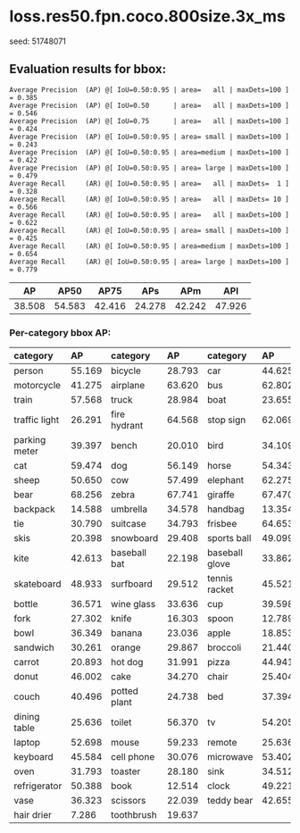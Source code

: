 # loss.res50.fpn.coco.800size.3x_ms  

seed: 51748071

## Evaluation results for bbox:  

```  
Average Precision  (AP) @[ IoU=0.50:0.95 | area=   all | maxDets=100 ] = 0.385
Average Precision  (AP) @[ IoU=0.50      | area=   all | maxDets=100 ] = 0.546
Average Precision  (AP) @[ IoU=0.75      | area=   all | maxDets=100 ] = 0.424
Average Precision  (AP) @[ IoU=0.50:0.95 | area= small | maxDets=100 ] = 0.243
Average Precision  (AP) @[ IoU=0.50:0.95 | area=medium | maxDets=100 ] = 0.422
Average Precision  (AP) @[ IoU=0.50:0.95 | area= large | maxDets=100 ] = 0.479
Average Recall     (AR) @[ IoU=0.50:0.95 | area=   all | maxDets=  1 ] = 0.328
Average Recall     (AR) @[ IoU=0.50:0.95 | area=   all | maxDets= 10 ] = 0.566
Average Recall     (AR) @[ IoU=0.50:0.95 | area=   all | maxDets=100 ] = 0.622
Average Recall     (AR) @[ IoU=0.50:0.95 | area= small | maxDets=100 ] = 0.425
Average Recall     (AR) @[ IoU=0.50:0.95 | area=medium | maxDets=100 ] = 0.654
Average Recall     (AR) @[ IoU=0.50:0.95 | area= large | maxDets=100 ] = 0.779
```  
|   AP   |  AP50  |  AP75  |  APs   |  APm   |  APl   |  
|:------:|:------:|:------:|:------:|:------:|:------:|  
| 38.508 | 54.583 | 42.416 | 24.278 | 42.242 | 47.926 |

### Per-category bbox AP:  

| category      | AP     | category     | AP     | category       | AP     |  
|:--------------|:-------|:-------------|:-------|:---------------|:-------|  
| person        | 55.169 | bicycle      | 28.793 | car            | 44.625 |  
| motorcycle    | 41.275 | airplane     | 63.620 | bus            | 62.802 |  
| train         | 57.568 | truck        | 28.984 | boat           | 23.655 |  
| traffic light | 26.291 | fire hydrant | 64.568 | stop sign      | 62.069 |  
| parking meter | 39.397 | bench        | 20.010 | bird           | 34.109 |  
| cat           | 59.474 | dog          | 56.149 | horse          | 54.343 |  
| sheep         | 50.650 | cow          | 57.499 | elephant       | 62.275 |  
| bear          | 68.256 | zebra        | 67.741 | giraffe        | 67.470 |  
| backpack      | 14.588 | umbrella     | 34.578 | handbag        | 13.354 |  
| tie           | 30.790 | suitcase     | 34.793 | frisbee        | 64.653 |  
| skis          | 20.398 | snowboard    | 29.408 | sports ball    | 49.099 |  
| kite          | 42.613 | baseball bat | 22.198 | baseball glove | 33.862 |  
| skateboard    | 48.933 | surfboard    | 29.512 | tennis racket  | 45.521 |  
| bottle        | 36.571 | wine glass   | 33.636 | cup            | 39.598 |  
| fork          | 27.302 | knife        | 16.303 | spoon          | 12.789 |  
| bowl          | 36.349 | banana       | 23.036 | apple          | 18.853 |  
| sandwich      | 30.261 | orange       | 29.867 | broccoli       | 21.440 |  
| carrot        | 20.893 | hot dog      | 31.991 | pizza          | 44.941 |  
| donut         | 46.002 | cake         | 34.270 | chair          | 25.404 |  
| couch         | 40.496 | potted plant | 24.738 | bed            | 37.394 |  
| dining table  | 25.636 | toilet       | 56.370 | tv             | 54.205 |  
| laptop        | 52.698 | mouse        | 59.233 | remote         | 25.636 |  
| keyboard      | 45.584 | cell phone   | 30.076 | microwave      | 53.402 |  
| oven          | 31.793 | toaster      | 28.180 | sink           | 34.512 |  
| refrigerator  | 50.388 | book         | 12.514 | clock          | 49.221 |  
| vase          | 36.323 | scissors     | 22.039 | teddy bear     | 42.655 |  
| hair drier    | 7.286  | toothbrush   | 19.637 |                |        |
